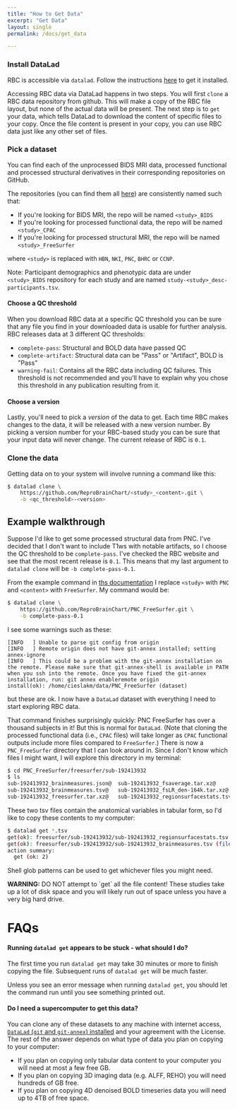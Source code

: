 ```yaml
---
title: "How to Get Data"
excerpt: "Get Data"
layout: single
permalink: /docs/get_data

---
```


### Install DataLad

RBC is accessible via `datalad`. Follow the instructions [here](https://www.datalad.org/#install)
to get it installed.

Accessing RBC data via DataLad happens in two steps. You will first `clone` a RBC data
repository from github. This will make a copy of the RBC file layout, but none of the
actual data will be present. The next step is to `get` your data, which tells DataLad to
download the content of specific files to your copy. Once the file content is present in
your copy, you can use RBC data just like any other set of files.


### Pick a dataset

You can find each of the unprocessed BIDS MRI data, processed functional and processed structural
derivatives in their corresponding repositories on GitHub.

The repositories (you can find them all
[here](https://github.com/orgs/ReproBrainChart/repositories)) are consistently named such that:

 * If you're looking for BIDS MRI, the repo will be named `<study>_BIDS`
 * If you're looking for processed functional data, the repo will be named `<study>_CPAC`
 * If you're looking for processed structural MRI, the repo will be named `<study>_FreeSurfer`

where `<study>` is replaced with `HBN`, `NKI`, `PNC`, `BHRC` or `CCNP`.

Note: Participant demographics and phenotypic data are under `<study>_BIDS` repository for each study and are named `study-<study>_desc-participants.tsv`.

#### Choose a QC threshold

When you download RBC data at a specific QC threshold you can be sure that
any file you find in your downloaded data is usable for further analysis.
RBC releases data at 3 different QC thresholds:

 * `complete-pass`: Structural and BOLD data have passed QC
 * `complete-artifact`: Structural data can be "Pass" or "Artifact", BOLD is "Pass"
 * `warning-fail`: Contains all the RBC data including QC failures. This threshold
  is not recommended and you'll have to explain why you chose this threshold in
  any publication resulting from it.

#### Choose a version

Lastly, you'll need to pick a _version_ of the data to get. Each time RBC makes
changes to the data, it will be released with a new version number. By picking
a version number for your RBC-based study you can be sure that your input data
will never change. The current release of RBC is `0.1`.


### Clone the data

Getting data on to your system will involve running a command like this:

```bash
$ datalad clone \
    https://github.com/ReproBrainChart/<study>_<content>.git \
    -b <qc_threshold>-<version>
```


## Example walkthrough

Suppose I'd like to get some processed structural data from PNC. I've decided that I don't
want to include T1ws with notable artifacts, so I choose the QC threshold to be `complete-pass`.
I've checked the RBC website and see that the most recent release is `0.1`. This means that
my last argument to `datalad clone` will be `-b complete-pass-0.1`.

From the example command in [ths documentation](#clone-the-data) I replace `<study>`
with `PNC` and `<content>` with `FreeSurfer`. My command would be:

```bash
$ datalad clone \
    https://github.com/ReproBrainChart/PNC_FreeSurfer.git \
    -b complete-pass-0.1
```

I see some warnings such as these:

```
[INFO   ] Unable to parse git config from origin
[INFO   ] Remote origin does not have git-annex installed; setting annex-ignore
[INFO   ] This could be a problem with the git-annex installation on the remote. Please make sure that git-annex-shell is available in PATH when you ssh into the remote. Once you have fixed the git-annex installation, run: git annex enableremote origin
install(ok): /home/cieslakm/data/PNC_FreeSurfer (dataset)
```

but these are ok. I now have a `DataLad` dataset with everything I need to start exploring
RBC data.


That command finishes surprisingly quickly: PNC
FreeSurfer has over a thousand subjects in it! But this is normal for `DataLad`.
(Note that cloning the processed functional data (i.e., `CPAC` files) will take
longer as `CPAC` functional outputs include more files compared to
`FreeSurfer`.) There is now a `PNC_FreeSurfer` directory that I can look
around in. Since I don't know which files I might want, I will explore this directory
in my terminal:

```bash
$ cd PNC_FreeSurfer/freesurfer/sub-192413932
$ ls
sub-192413932_brainmeasures.json@  sub-192413932_fsaverage.tar.xz@
sub-192413932_brainmeasures.tsv@   sub-192413932_fsLR_den-164k.tar.xz@
sub-192413932_freesurfer.tar.xz@   sub-192413932_regionsurfacestats.tsv@
```

These two tsv files contain the anatomical variables in tabular form, so I'd like
to copy these contents to my computer:

```bash
$ datalad get *.tsv
get(ok): freesurfer/sub-192413932/sub-192413932_regionsurfacestats.tsv (file) [from output-storage...]
get(ok): freesurfer/sub-192413932/sub-192413932_brainmeasures.tsv (file) [from output-storage...]
action summary:
  get (ok: 2)
```

Shell glob patterns can be used to get whichever files you might need.

<div class="alert alert-primary" role="alert">
  <b>WARNING:</b> DO NOT attempt to `get` all the file content! These studies take up
  a lot of disk space and you will likely run out of space unless you have a very big
  hard drive.
</div>


# FAQs

#### Running `datalad get` appears to be stuck - what should I do?

The first time you run `datalad get` may take 30 minutes or more to finish
copying the file. Subsequent runs of `datalad get` will be much faster.

Unless you see an error message when running `datalad get`, you should let
the command run until you see something printed out.

#### Do I need a supercomputer to get this data?

You can clone any of these datasets to any machine with internet access,
[`DataLad` (`git` and `git-annex`) installed](https://www.datalad.org/#install)
and your agreement with the License. The rest of the answer depends on what type
of data you plan on copying to your computer:

 * If you plan on copying only tabular data content to your computer you will need
at most a few free GB.
 * If you plan on copying 3D imaging data (e.g. ALFF, REHO) you will need hundreds of GB free.
 * If you plan on copying 4D denoised BOLD timeseries data you will need up to 4TB of free space.

